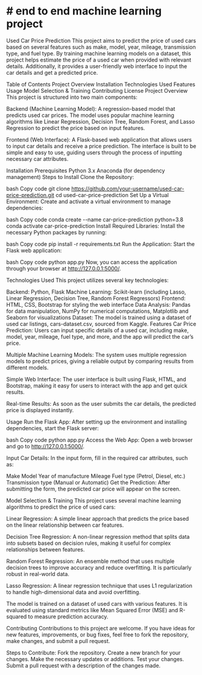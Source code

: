 # # end to end machine learning project
Used Car Price Prediction
This project aims to predict the price of used cars based on several features such as make, model, year, mileage, transmission type, and fuel type. By training machine learning models on a dataset, this project helps estimate the price of a used car when provided with relevant details. Additionally, it provides a user-friendly web interface to input the car details and get a predicted price.

Table of Contents
Project Overview
Installation
Technologies Used
Features
Usage
Model Selection & Training
Contributing
License
Project Overview
This project is structured into two main components:

Backend (Machine Learning Model): A regression-based model that predicts used car prices. The model uses popular machine learning algorithms like Linear Regression, Decision Tree, Random Forest, and Lasso Regression to predict the price based on input features.

Frontend (Web Interface): A Flask-based web application that allows users to input car details and receive a price prediction. The interface is built to be simple and easy to use, guiding users through the process of inputting necessary car attributes.

Installation
Prerequisites
Python 3.x
Anaconda (for dependency management)
Steps to Install
Clone the Repository:

bash
Copy code
git clone https://github.com/your-username/used-car-price-prediction.git
cd used-car-price-prediction
Set Up a Virtual Environment: Create and activate a virtual environment to manage dependencies:

bash
Copy code
conda create --name car-price-prediction python=3.8
conda activate car-price-prediction
Install Required Libraries: Install the necessary Python packages by running:

bash
Copy code
pip install -r requirements.txt
Run the Application: Start the Flask web application:

bash
Copy code
python app.py
Now, you can access the application through your browser at http://127.0.0.1:5000/.

Technologies Used
This project utilizes several key technologies:

Backend: Python, Flask
Machine Learning: Scikit-learn (including Lasso, Linear Regression, Decision Tree, Random Forest Regressors)
Frontend: HTML, CSS, Bootstrap for styling the web interface
Data Analysis: Pandas for data manipulation, NumPy for numerical computations, Matplotlib and Seaborn for visualizations
Dataset: The model is trained using a dataset of used car listings, cars-dataset.csv, sourced from Kaggle.
Features
Car Price Prediction: Users can input specific details of a used car, including make, model, year, mileage, fuel type, and more, and the app will predict the car’s price.

Multiple Machine Learning Models: The system uses multiple regression models to predict prices, giving a reliable output by comparing results from different models.

Simple Web Interface: The user interface is built using Flask, HTML, and Bootstrap, making it easy for users to interact with the app and get quick results.

Real-time Results: As soon as the user submits the car details, the predicted price is displayed instantly.

Usage
Run the Flask App: After setting up the environment and installing dependencies, start the Flask server:

bash
Copy code
python app.py
Access the Web App: Open a web browser and go to http://127.0.0.1:5000/.

Input Car Details: In the input form, fill in the required car attributes, such as:

Make
Model
Year of manufacture
Mileage
Fuel type (Petrol, Diesel, etc.)
Transmission type (Manual or Automatic)
Get the Prediction: After submitting the form, the predicted car price will appear on the screen.

Model Selection & Training
This project uses several machine learning algorithms to predict the price of used cars:

Linear Regression: A simple linear approach that predicts the price based on the linear relationship between car features.

Decision Tree Regression: A non-linear regression method that splits data into subsets based on decision rules, making it useful for complex relationships between features.

Random Forest Regression: An ensemble method that uses multiple decision trees to improve accuracy and reduce overfitting. It is particularly robust in real-world data.

Lasso Regression: A linear regression technique that uses L1 regularization to handle high-dimensional data and avoid overfitting.

The model is trained on a dataset of used cars with various features. It is evaluated using standard metrics like Mean Squared Error (MSE) and R-squared to measure prediction accuracy.

Contributing
Contributions to this project are welcome. If you have ideas for new features, improvements, or bug fixes, feel free to fork the repository, make changes, and submit a pull request.

Steps to Contribute:
Fork the repository.
Create a new branch for your changes.
Make the necessary updates or additions.
Test your changes.
Submit a pull request with a description of the changes made.
